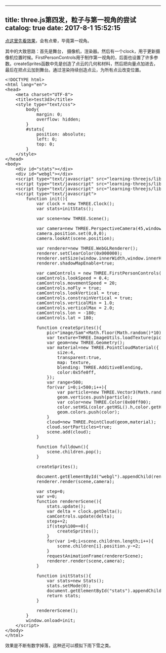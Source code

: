 
---
title: three.js第四发，粒子与第一视角的尝试
catalog: true
date: 2017-8-1 15:52:15
---

<a href="http://test.ganjiacheng.cn/3d/test3d5.html">点这里先看效果</a>，会有点晕，毕竟第一视角。

其中的大致思路：首先是舞台， 摄像机，渲染器。然后有一个clock，用于更新摄像机位置时候。<!--more-->FirstPersonControls用于制作第一视角的，后面也设置了许多参数。createSprites函数中先是创造了点云的几何和材料，然后把向量点加进去，最后在把点云加到舞台。通过渲染持续创造点云，为所有点云改变位置。
<pre>&lt;!DOCTYPE html&gt;
&lt;html lang="en"&gt;
&lt;head&gt;
    &lt;meta charset="UTF-8"&gt;
    &lt;title&gt;test3d3&lt;/title&gt;
    &lt;style type="text/css"&gt;
        body{
            margin: 0;
            overflow: hidden;
        }
        #stats{
            position: absolute;
            left: 0;
            top: 0;
        }
    &lt;/style&gt;
&lt;/head&gt;
&lt;body&gt;
    &lt;div id="stats"&gt;&lt;/div&gt;
    &lt;div id="webgl"&gt;&lt;/div&gt;
    &lt;script type="text/javascript" src="learning-threejs/libs/three.js"&gt;&lt;/script&gt;
    &lt;script type="text/javascript" src="learning-threejs/libs/stats.js"&gt;&lt;/script&gt;
    &lt;script type="text/javascript" src="learning-threejs/libs/FirstPersonControls.js"&gt;&lt;/script&gt;
    &lt;script type="text/javascript"&gt;
        function init(){
            var clock = new THREE.Clock();
            var stats=initStats();

            var scene=new THREE.Scene();

            var camera=new THREE.PerspectiveCamera(45,window.innerWidth/window.innerHeight,0.1,1000);
            camera.position.set(0,0,0);
            camera.lookAt(scene.position);
            
            var renderer=new THREE.WebGLRenderer();
            renderer.setClearColor(0x000000);
            renderer.setSize(window.innerWidth,window.innerHeight);
            renderer.shadowMapEnable=true;

            var camControls = new THREE.FirstPersonControls(camera);
            camControls.lookSpeed = 0.4;
            camControls.movementSpeed = 20;
            camControls.noFly = true;
            camControls.lookVertical = true;
            camControls.constrainVertical = true;
            camControls.verticalMin = 1.0;
            camControls.verticalMax = 2.0;
            camControls.lon = -180;
            camControls.lat = 180;

            function createSprites(){
                pic="image/Sam"+Math.floor(Math.random()*10)+".jpg";
                var texture=THREE.ImageUtils.loadTexture(pic);
                var geom=new THREE.Geometry();
                var material=new THREE.PointCloudMaterial({
                    size:4,
                    transparent:true,
                    map: texture,
                    blending: THREE.AdditiveBlending,
                    color:0x5fe0ff,
                });
                var range=500;
                for(var i=0;i&lt;500;i++){
                    var particle=new THREE.Vector3(Math.random() * range - range / 2, Math.random() * range + range / 5, Math.random() * range - range / 2);
                    geom.vertices.push(particle);
                    var color=new THREE.Color(0x00ff00);
                    color.setHSL(color.getHSL().h,color.getHSL().s,Math.random()*color.getHSL().l);
                    geom.colors.push(color);
                }
                cloud=new THREE.PointCloud(geom,material);
                cloud.sortParticles=true;
                scene.add(cloud);
            }

            function fulldown(){
                scene.children.pop();
            }

            createSprites();
            
            document.getElementById("webgl").appendChild(renderer.domElement);
            renderer.render(scene,camera);
            
            var step=0;
            var v=0;
            function rendererScene(){
                stats.update();
                var delta = clock.getDelta();
                camControls.update(delta);
                step+=2;
                if(step%100==0){
                    createSprites();
                }
                for(var i=0;i&lt;scene.children.length;i++){
                    scene.children[i].position.y-=2;
                }
                requestAnimationFrame(rendererScene);
                renderer.render(scene,camera);
            }

            function initStats(){
                var stats=new Stats();
                stats.setMode(0);
                document.getElementById("stats").appendChild(stats.domElement);
                return stats;
            }

            rendererScene();
        }
        window.onload=init;
    &lt;/script&gt;
&lt;/body&gt;
&lt;/html&gt;</pre>
效果是不断有数字掉落，这种还可以模拟下雨下雪之类。
